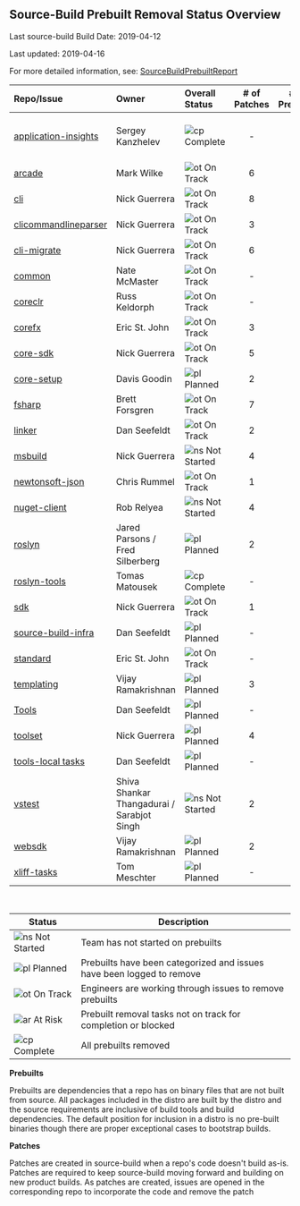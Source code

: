 ## Source-Build Prebuilt Removal Status Overview

Last source-build Build Date: 2019-04-12

Last updated: 2019-04-16

For more detailed information, see: [SourceBuildPrebuiltReport](https://msit.powerbi.com/groups/dc6359c5-e96a-44ce-9d86-0af7fab1c15e/dashboards/73f852d5-4ca7-45d7-8e5c-977c2da3b11c/reports/64e989dd-8072-4d84-8268-140bde0cbc7d/ReportSection4ba78a029c61708d6808)

| Repo/Issue | Owner | Overall Status | # of Patches | # of Prebuilts | Comments |
| :--- | :--- | :--- |  :---: | :---: | --- |
| [application-insights][900] | Sergey Kanzhelev | ![cp] Complete | - | - | All direct-dependency prebuilts removed.
| [arcade][970] | Mark Wilke | ![ot] On Track | 6 | 15 |
| [cli][880] | Nick Guerrera | ![ot] On Track | 8 | 14 |
| [clicommandlineparser][976] | Nick Guerrera | ![ot] On Track | 3 | 5 |
| [cli-migrate][881] | Nick Guerrera | ![ot] On Track | 6 | 7 |
| [common][882] | Nate McMaster | ![ot] On Track | - | 1 |
| [coreclr][883] | Russ Keldorph | ![ot] On Track | - | 6 |
| [corefx][884] | Eric St. John | ![ot] On Track | 3 | 26 |
| [core-sdk][972] | Nick Guerrera | ![ot] On Track | 5 | 11 |
| [core-setup][885] | Davis Goodin | ![pl] Planned | 2 | 19 |
| [fsharp][886] | Brett Forsgren | ![ot] On Track | 7 | 19 |
| [linker][887] | Dan Seefeldt | ![ot] On Track | 2 | 4 |
| [msbuild][888] | Nick Guerrera | ![ns] Not Started | 4 | 21 |
| [newtonsoft-json][889] | Chris Rummel | ![ot] On Track | 1 | 7 |
| [nuget-client][890] | Rob Relyea | ![ns] Not Started | 4 | 10 |
| [roslyn][891] | Jared Parsons / Fred Silberberg | ![pl] Planned | 2 | 18 |
| [roslyn-tools][892] | Tomas Matousek | ![cp] Complete | - | - | Repo removed
| [sdk][893] | Nick Guerrera | ![ot] On Track | 1 | 10 |
| [source-build-infra][975] | Dan Seefeldt | ![pl] Planned | - | 6 |
| [standard][894] | Eric St. John | ![ot] On Track | - | 15 |
| [templating][895] | Vijay Ramakrishnan | ![pl] Planned | 3 | 9 |
| [Tools][974] | Dan Seefeldt | ![pl] Planned | - | 6 |
| [toolset][973] | Nick Guerrera | ![pl] Planned | 4 | 13 |
| [tools-local tasks][971] | Dan Seefeldt | ![pl] Planned | - | 2 |
| [vstest][896] | Shiva Shankar Thangadurai / Sarabjot Singh | ![ns] Not Started | 2 | 38 |
| [websdk][897] | Vijay Ramakrishnan | ![pl] Planned | 2 | 10 |
| [xliff-tasks][899] | Tom Meschter | ![pl] Planned | - | 2 |

<br/>

| Status   | Description |
| -------- | ----------- |
| ![ns] Not Started | Team has not started on prebuilts |
| ![pl] Planned | Prebuilts have been categorized and issues have been logged to remove |
| ![ot] On Track | Engineers are working through issues to remove prebuilts |
| ![ar] At Risk  | Prebuilt removal tasks not on track for completion or blocked |
| ![cp] Complete | All prebuilts removed |

[ns]: https://img.icons8.com/office/16/000000/medium-risk.png
[pl]: https://img.icons8.com/office/16/000000/gantt-chart.png
[ot]: https://img.icons8.com/office/16/000000/gps-device.png
[ar]: https://img.icons8.com/office/16/000000/high-risk.png
[cp]: https://img.icons8.com/office/16/000000/checked.png

**Prebuilts**

Prebuilts are dependencies that a repo has on binary files that are not built from source.  All packages included in the distro are built by the distro and the source requirements are inclusive of build tools and build dependencies. The default position for inclusion in a distro is no pre-built binaries though there are proper exceptional cases to bootstrap builds.

**Patches**

Patches are created in source-build when a repo's code doesn't build as-is. Patches are required to keep source-build moving forward and building on new product builds. As patches are created, issues are opened in the corresponding repo to incorporate the code and remove the patch

[startOfIssuesList]: https://dummy
[900]: https://github.com/dotnet/source-build/issues/900
[970]: https://github.com/dotnet/source-build/issues/970
[880]: https://github.com/dotnet/source-build/issues/880
[881]: https://github.com/dotnet/source-build/issues/881
[976]: https://github.com/dotnet/source-build/issues/976
[882]: https://github.com/dotnet/source-build/issues/882
[883]: https://github.com/dotnet/source-build/issues/883
[884]: https://github.com/dotnet/source-build/issues/884
[972]: https://github.com/dotnet/source-build/issues/972
[885]: https://github.com/dotnet/source-build/issues/885
[886]: https://github.com/dotnet/source-build/issues/886
[887]: https://github.com/dotnet/source-build/issues/887
[888]: https://github.com/dotnet/source-build/issues/888
[889]: https://github.com/dotnet/source-build/issues/889
[890]: https://github.com/dotnet/source-build/issues/890
[891]: https://github.com/dotnet/source-build/issues/891
[892]: https://github.com/dotnet/source-build/issues/892
[893]: https://github.com/dotnet/source-build/issues/893
[894]: https://github.com/dotnet/source-build/issues/894
[895]: https://github.com/dotnet/source-build/issues/895
[975]: https://github.com/dotnet/source-build/issues/975
[971]: https://github.com/dotnet/source-build/issues/971
[973]: https://github.com/dotnet/source-build/issues/973
[974]: https://github.com/dotnet/source-build/issues/974
[896]: https://github.com/dotnet/source-build/issues/896
[897]: https://github.com/dotnet/source-build/issues/897
[899]: https://github.com/dotnet/source-build/issues/899

